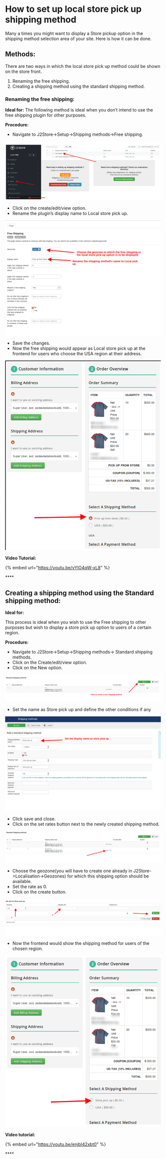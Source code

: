 # How to set up local store pick up shipping method

Many a times you might want to display a Store pickup option in the shipping method selection area of your site. Here is how it can be done.

## Methods: <a id="methods"></a>

There are two ways in which the local store pick up method could be shown on the store front.

1. Renaming the free shipping.
2. Creating a shipping method using the standard shipping method.

### Renaming the free shipping: <a id="renaming-the-free-shipping"></a>

**Ideal for:** The following method is ideal when you don’t intend to use the free shipping plugin for other purposes.

**Procedure:**

* Navigate to J2Store-&gt;Setup-&gt;Shipping methods-&gt;Free shipping.

![freeshippping](https://raw.githubusercontent.com/j2store/doc-images/master/shipping-methods/how-to-set-up-local-store%3Dpick-up/loacl-store-image%281%29.png)

* Click on the create/edit/view option.
* Rename the plugin’s display name to Local store pick up.

![renametolocalpickup](https://raw.githubusercontent.com/j2store/doc-images/master/shipping-methods/how-to-set-up-local-store%3Dpick-up/local-store-image2.png)

* Save the changes.
* Now the free shipping would appear as Local store pick up at the frontend for users who choose the USA region at their address.

![freeshippingaslocalstore](https://raw.githubusercontent.com/j2store/doc-images/master/shipping-methods/how-to-set-up-local-store%3Dpick-up/local-store-image3.png)

**Video Tutorial:**

{% embed url="https://youtu.be/vYlO4qW-xL8" %}

\*\*\*\*

## Creating a shipping method using the Standard shipping method: <a id="creating-a-shipping-method-using-the-standard-shipping-method"></a>

**Ideal for:**

This process is ideal when you wish to use the Free shipping to other purposes but wish to display a store pick up option to users of a certain region.

**Procedure:**

* Navigate to J2Store-&gt;Setup-&gt;Shipping methods-&gt; Standard shipping methods.
* Click on the Create/edit/view option.
* Click on the New option.

![standardshippingmethod](https://raw.githubusercontent.com/j2store/doc-images/master/shipping-methods/how-to-set-up-local-store%3Dpick-up/local-store-image4.png)

* Set the name as Store pick up and define the other conditions if any

![setthedisplayname](https://raw.githubusercontent.com/j2store/doc-images/master/shipping-methods/how-to-set-up-local-store%3Dpick-up/local-store-image5.png)

* Click save and close.
* Click on the set rates button next to the newly created shipping method.

![setrates](https://raw.githubusercontent.com/j2store/doc-images/master/shipping-methods/how-to-set-up-local-store%3Dpick-up/local-store-image6.png)

* Choose the geozone\(you will have to create one already in J2Store-&gt;Localisation-&gt;Geozones\) for which this shipping option should be available.
* Set the rate as 0.
* Click on the create button.

![geozone](https://raw.githubusercontent.com/j2store/doc-images/master/shipping-methods/how-to-set-up-local-store%3Dpick-up/local-store-image7.png)

* Now the frontend would show the shipping method for users of the chosen region.



![frontend](https://raw.githubusercontent.com/j2store/doc-images/master/shipping-methods/how-to-set-up-local-store%3Dpick-up/local-store-image8.png)

**Video tutorial:**

{% embed url="https://youtu.be/enjbI42xbt0" %}

\*\*\*\*

